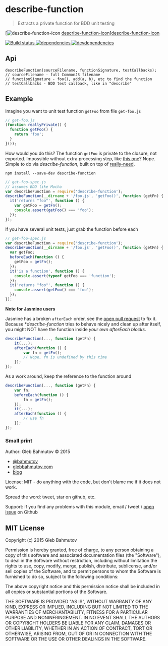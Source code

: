 # describe-function

> Extracts a private function for BDD unit testing

[![describe-function-icon] [describe-function-icon]][describe-function-icon]

[![Build status][describe-function-ci-image] ][describe-function-ci-url]
[![dependencies][describe-function-dependencies-image] ][describe-function-dependencies-url]
[![devdependencies][describe-function-devdependencies-image] ][describe-function-devdependencies-url]

## Api

    describeFunction(sourceFilename, functionSignature, testCallbacks);
    // sourceFilename - full CommonJS filename
    // functionSignature - foo(), add(a, b), etc to find the function
    // testCallbacks - BDD test callback, like in "describe"

## Example

Imagine you want to unit test function `getFoo` from file `get-foo.js`

```js
// get-foo.js
(function reallyPrivate() {
  function getFoo() {
    return 'foo';
  }
}());
```

How would you do this? The function `getFoo` is private to the closure, not exported. Impossible
without extra processing step, like [this one][1]? Nope. Simple to do via *describe-function*, built
on top of [really-need](https://github.com/bahmutov/really-need).

    npm install --save-dev describe-function

```js
// get-foo-spec.js
// assumes BDD like Mocha
var describeFunction = require('describe-function');
describeFunction(__dirname + '/foo.js', 'getFoo()', function (getFn) {
  it('returns "foo"', function () {
    var getFoo = getFn();
    console.assert(getFoo() === 'foo');
  });
});
```

If you have several unit tests, just grab the function before each

```js
// get-foo-spec.js
var describeFunction = require('describe-function');
describeFunction(__dirname + '/foo.js', 'getFoo()', function (getFn) {
  var getFoo;
  beforeEach(function () {
    getFoo = getFn();
  });
  it('is a function', function () {
    console.assert(typeof getFoo === 'function');
  });
  it('returns "foo"', function () {
    console.assert(getFoo() === 'foo');
  });
});
```

**Note for Jasmine users**

Jasmine has a broken `afterEach` order, see the [open pull request][2] to fix it. 
Because **describe-function* tries to behave nicely and clean up after itself, you might NOT
have the function inside *your own afterEach blocks*.

```js
describeFunction(..., function (getFn) {
    it(...);
    afterEach(function () {
        var fn = getFn(); 
        // Nope, fn is undefined by this time
    });
});
```

As a work around, keep the reference to the function around

```js
describeFunction(..., function (getFn) {
    var fn;
    beforeEach(function () {
        fn = getFn();
    });
    it(...);
    afterEach(function () {
        // use fn
    });
});
```

[1]: http://philipwalton.com/articles/how-to-unit-test-private-functions-in-javascript/
[2]: https://github.com/jasmine/jasmine/pull/908

### Small print

Author: Gleb Bahmutov &copy; 2015

* [@bahmutov](https://twitter.com/bahmutov)
* [glebbahmutov.com](http://glebbahmutov.com)
* [blog](http://glebbahmutov.com/blog/)

License: MIT - do anything with the code, but don't blame me if it does not work.

Spread the word: tweet, star on github, etc.

Support: if you find any problems with this module, email / tweet /
[open issue](https://github.com/bahmutov/describe-function/issues) on Github

## MIT License

Copyright (c) 2015 Gleb Bahmutov

Permission is hereby granted, free of charge, to any person
obtaining a copy of this software and associated documentation
files (the "Software"), to deal in the Software without
restriction, including without limitation the rights to use,
copy, modify, merge, publish, distribute, sublicense, and/or sell
copies of the Software, and to permit persons to whom the
Software is furnished to do so, subject to the following
conditions:

The above copyright notice and this permission notice shall be
included in all copies or substantial portions of the Software.

THE SOFTWARE IS PROVIDED "AS IS", WITHOUT WARRANTY OF ANY KIND,
EXPRESS OR IMPLIED, INCLUDING BUT NOT LIMITED TO THE WARRANTIES
OF MERCHANTABILITY, FITNESS FOR A PARTICULAR PURPOSE AND
NONINFRINGEMENT. IN NO EVENT SHALL THE AUTHORS OR COPYRIGHT
HOLDERS BE LIABLE FOR ANY CLAIM, DAMAGES OR OTHER LIABILITY,
WHETHER IN AN ACTION OF CONTRACT, TORT OR OTHERWISE, ARISING
FROM, OUT OF OR IN CONNECTION WITH THE SOFTWARE OR THE USE OR
OTHER DEALINGS IN THE SOFTWARE.

[describe-function-icon]: https://nodei.co/npm/describe-function.png?downloads=true
[describe-function-url]: https://npmjs.org/package/describe-function
[describe-function-ci-image]: https://travis-ci.org/bahmutov/describe-function.svg?branch=master
[describe-function-ci-url]: https://travis-ci.org/bahmutov/describe-function
[describe-function-dependencies-image]: https://david-dm.org/bahmutov/describe-function.svg
[describe-function-dependencies-url]: https://david-dm.org/bahmutov/describe-function
[describe-function-devdependencies-image]: https://david-dm.org/bahmutov/describe-function/dev-status.svg
[describe-function-devdependencies-url]: https://david-dm.org/bahmutov/describe-function#info=devDependencies
